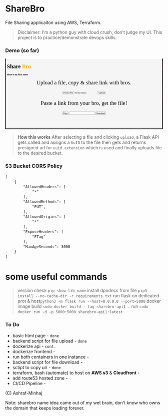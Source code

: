 # ShareBro
 File Sharing applicaiton using AWS, Terraform.

> Disclaimer: I'm a python guy with cloud crush, don't judge my UI. This project is to practice/demonstrate devops skills.

### Demo (so far)
![cover](docs/init_demo.png)

> **How this works**
> After selecting a file and clicking `upload`, a Flask API gets called and assigns a `UuID` to the file then gets and returns presigned url for `uuid.extension` which is used and finally uploads file to the desired bucket.

### S3 Bucket CORS Policy
```
[
    {
        "AllowedHeaders": [
            "*"
        ],
        "AllowedMethods": [
            "PUT",
        ],
        "AllowedOrigins": [
            "*"
        ],
        "ExposeHeaders": [
            "ETag"
        ],
        "MaxAgeSeconds": 3000
    }
]
```

# some useful commands
> version check `pip show lib_name`
> install dpndncs from file `pip3 install --no-cache-dir -r requirements.txt`
> run flask on dedicated prot & host`python3 -m flask run --host=0.0.0.0 --port=5000`
> docker image build `sudo docker build --tag sharebro-api1 .`
> run `sudo docker run -d -p 5000:5000 sharebro-api1:latest`


### To Do
* basic html page - `done`
* backend script for file upload - `done`
* dockerize api - `cont.`
* dockerize frontend - 
* run both containers in one instance -
* backend script for file download -
* sctipt to copy url - `done`
* terraform, bash (automate) to host on **AWS s3** & **Cloudfront** -
* add route53 hosted zone - 
* CI/CD Pipeline -

(C) Ashraf-Minhaj

Note: sharebro name idea came out of my wet brain, don't know who owns the domain that keeps loading forever.
